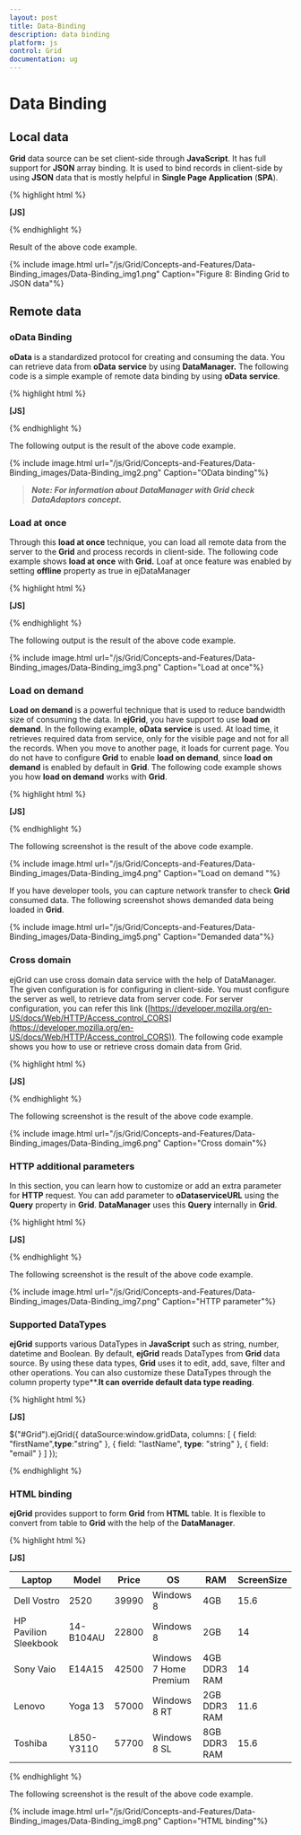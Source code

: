 ```yaml
---
layout: post
title: Data-Binding
description: data binding
platform: js
control: Grid
documentation: ug
---
```


# Data Binding

## Local data

**Grid** data source can be set client-side through **JavaScript**. It has full support for **JSON** array binding. It is used to bind records in client-side by using **JSON** data that is mostly helpful in **Single Page Application** (**SPA**).

{% highlight html %}

**[JS]**

<div id="Grid"></div>
<script type="text/javascript">
    $(function () {// Document is ready.
        // Data for grid.
        window.gridData = [
          { firstName: "John", lastName: "Beckett", email: "john@syncfusion.com" },
          { firstName: "Ben", lastName: "Beckett", email: "ben@syncfusion.com" },
          { firstName: "Andrew", lastName: "Beckett", email: "andrew@syncfusion.com" }
        ];
        $("#Grid").ejGrid({
            dataSource:window.gridData,
            columns: [
                     { field: "firstName",headerText:"First Name" },
                     { field: "lastName", headerText: "Last Name" },
                     { field: "email", headerText: "Email" }
            ]
        });
    });

</script>



{% endhighlight %}



Result of the above code example.

{% include image.html url="/js/Grid/Concepts-and-Features/Data-Binding_images/Data-Binding_img1.png" Caption="Figure 8: Binding Grid to JSON data"%}

## Remote data

### oData Binding	

**oData** is a standardized protocol for creating and consuming the data. You can retrieve data from **oData** **service** by using **DataManager.** The following code is a simple example of remote data binding by using **oData** **service**.

{% highlight html %}

**[JS]**

<div id="Grid"></div>
<script type="text/javascript">
    $(function () {// Document is ready.
        //oData Adaptor with DataManager 
        **var dataManager = ej.DataManager("http://mvc.syncfusion.com/Services/Northwnd.svc/Products");**

        $("#Grid").ejGrid({
            dataSource: dataManager,
            columns: ["ProductID","ProductName","SupplierID","UnitPrice"]
        });
    });
</script>


{% endhighlight %}



The following output is the result of the above code example.

{% include image.html url="/js/Grid/Concepts-and-Features/Data-Binding_images/Data-Binding_img2.png" Caption="OData binding"%}

> _**Note: For information about DataManager with Grid check DataAdaptors concept.**_

### Load at once

Through this **load at once** technique, you can load all remote data from the server to the **Grid** and process records in client-side. The following code example shows **load at once** with **Grid.** Loaf at once feature was enabled by setting **offline** property as true in ejDataManager

{% highlight html %}

**[JS]**

<div id="Grid"></div>
<script type="text/javascript">
    $(function () {// Document is ready.
        //oData Adaptor with DataManager
        var dataManager = ej.DataManager({
            url: "http://mvc.syncfusion.com/Services/Northwnd.svc/Products",
            **offline: true**
        });

        $("#Grid").ejGrid({
            dataSource: dataManager,
            allowPaging: true,
            columns: ["ProductID","ProductName","SupplierID","UnitPrice"]
        });
    });

</script>


{% endhighlight %}



The following output is the result of the above code example.

{% include image.html url="/js/Grid/Concepts-and-Features/Data-Binding_images/Data-Binding_img3.png" Caption="Load at once"%}

### Load on demand

**Load on demand** is a powerful technique that is used to reduce bandwidth size of consuming the data. In **ejGrid**, you have support to use **load on demand**. In the following example, **oData** **service** is used. At load time, it retrieves required data from service, only for the visible page and not for all the records. When you move to another page, it loads for current page. You do not have to configure **Grid** to enable **load on demand**, since **load on demand** is enabled by default in **Grid**. The following code example shows you how **load on demand** works with **Grid**.

{% highlight html %}

**[JS]**

<div id="Grid"></div>
<script type="text/javascript">
    $(function () {// Document is ready.
        //oData Adaptor with DataManager 
        **var dataManager = ej.DataManager("http://mvc.syncfusion.com/Services/Northwnd.svc/Products");**

        $("#Grid").ejGrid({
            dataSource: dataManager,
            allowPaging: true,
            columns: ["ProductID","ProductName","SupplierID","UnitPrice"]
        });
    });
</script>


{% endhighlight %}



The following screenshot is the result of the above code example.

{% include image.html url="/js/Grid/Concepts-and-Features/Data-Binding_images/Data-Binding_img4.png" Caption="Load on demand	"%}

If you have developer tools, you can capture network transfer to check **Grid** consumed data. The following screenshot shows demanded data being loaded in **Grid**.

{% include image.html url="/js/Grid/Concepts-and-Features/Data-Binding_images/Data-Binding_img5.png" Caption="Demanded data"%}

### Cross domain

ejGrid can use cross domain data service with the help of DataManager. The given configuration is for configuring in client-side. You must configure the server as well, to retrieve data from server code. For server configuration, you can refer this link ([https://developer.mozilla.org/en-US/docs/Web/HTTP/Access_control_CORS](https://developer.mozilla.org/en-US/docs/Web/HTTP/Access_control_CORS)). The following code example shows you how to use or retrieve cross domain data from Grid.

{% highlight html %}

**[JS]**

<div id="Grid"></div>
<script type="text/javascript">
    $(function () {// Document is ready.
        //DataManger 
        var dataManager = ej.DataManager({
            url: "http://mvc.syncfusion.com/UGService/api/Orders",
            **crossDomain: true,**
            offline: true
        });
        $("#Grid").ejGrid({
            allowPaging: true,
            dataSource: dataManager,
            columns: ["OrderID","CustomerID","EmployeeID","ShipCity"]
        });
    });

</script>


{% endhighlight %}



The following screenshot is the result of the above code example.

{% include image.html url="/js/Grid/Concepts-and-Features/Data-Binding_images/Data-Binding_img6.png" Caption="Cross domain"%}

### HTTP additional parameters

In this section, you can learn how to customize or add an extra parameter for **HTTP** request. You can add parameter to **oData****service****URL** using the **Query** property in **Grid**. **DataManager** uses this **Query** internally in **Grid**.

{% highlight html %}

**[JS]**

<div id="Grid"></div>
<script type="text/javascript">
    $(function () {// Document is ready.
        //oData Adaptor with DataManager
        var dataManager = ej.DataManager({
            url: "http://mvc.syncfusion.com/Services/Northwnd.svc/Products"
        });

         $("#Grid").ejGrid({
            dataSource: dataManager,
            allowPaging: true,
            **query: new ej.Query().addParams("$filter", "ProductID gt 50"),** //extra parameter
            columns: ["ProductID", "ProductName", "SupplierID", "CategoryID"]
        });
    });

</script>


{% endhighlight %}



The following screenshot is the result of the above code example.

{% include image.html url="/js/Grid/Concepts-and-Features/Data-Binding_images/Data-Binding_img7.png" Caption="HTTP parameter"%}

### Supported DataTypes

**ejGrid** supports various DataTypes in **JavaScript** such as string, number, datetime and Boolean. By default, **ejGrid** reads DataTypes from **Grid** data source. By using these data types, **Grid** uses it to edit, add, save, filter and other operations. You can also customize these DataTypes through the column property type**.**It can override default data type reading**.

{% highlight html %}

**[JS]**

$("#Grid").ejGrid({
            dataSource:window.gridData,
            columns: [
                     { field: "firstName",**type**:"string" },
                     { field: "lastName", **type**: "string" },
                     { field: "email" }
            ]
        });



{% endhighlight %}

### HTML binding

**ejGrid** provides support to form **Grid** from **HTML** table. It is flexible to convert from table to **Grid** with the help of the **DataManager**.

{% highlight html %}

**[JS]**

<div id="Grid"></div>
<table id="Table1">
        <thead>
            <tr>
                <th>Laptop
                </th>
                <th>Model
                </th>
                <th>Price
                </th>
                <th>OS
                </th>
                <th>RAM
                </th>
                <th>ScreenSize
                </th>
            </tr>
        </thead>
        <tbody>
            <tr>
                <td>Dell Vostro</td>
                <td>2520</td>
                <td>39990</td>
                <td>Windows 8</td>
                <td>4GB</td>
                <td>15.6</td>
            </tr>
            <tr>
                <td>HP Pavilion Sleekbook</td>
                <td>14-B104AU</td>
                <td>22800</td>
                <td>Windows 8</td>
                <td>2GB</td>
                <td>14</td>
            </tr>
            <tr>
                <td>Sony Vaio</td>
                <td>E14A15</td>
                <td>42500</td>
                <td>Windows 7 Home Premium</td>
                <td>4GB DDR3 RAM</td>
                <td>14</td>
            </tr>
            <tr>
                <td>Lenovo</td>
                <td>Yoga 13</td>
                <td>57000</td>
                <td>Windows 8 RT</td>
                <td>2GB DDR3 RAM</td>
                <td>11.6</td>
            </tr>
            <tr>
                <td>Toshiba</td>
                <td>L850-Y3110</td>
                <td>57700</td>
                <td>Windows 8 SL</td>
                <td>8GB DDR3 RAM</td>
                <td>15.6</td>
            </tr>
        </tbody>
    </table>
<script type="text/javascript">
    $(function () {// Document is ready.
        $("#Grid").ejGrid({
          **dataSource: ej.DataManager($("#Table1")),** // binds table to grid
            columns: [
                     { field: "Laptop", headerText: "Laptop Brands"},
                     { field: "Model", headerText: "Model" },
                     { field: "Price", headerText: "Price", width: 90, textAlign: ej.TextAlign.Right, format: " ${0:c}" },
                     { field: "OS", headerText: "Operating System" },
                     { field: "RAM", headerText: "RAM", width: 120, textAlign: ej.TextAlign.Right },
                     { field: "ScreenSize", headerText: "Screen Size", textAlign: ej.TextAlign.Right, width: 100, format: "{0:N1} inch" }
        ]
        });
    });
</script>


{% endhighlight %}



The following screenshot is the result of the above code example.

{% include image.html url="/js/Grid/Concepts-and-Features/Data-Binding_images/Data-Binding_img8.png" Caption="HTML binding"%}

